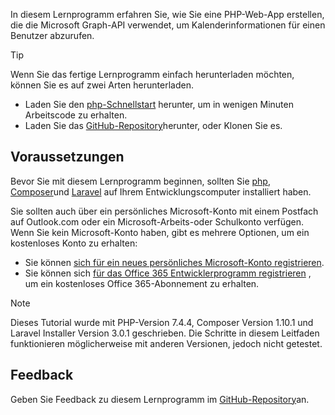 <!-- markdownlint-disable MD002 MD041 -->

In diesem Lernprogramm erfahren Sie, wie Sie eine PHP-Web-App erstellen, die die Microsoft Graph-API verwendet, um Kalenderinformationen für einen Benutzer abzurufen.

> [!TIP]
> Wenn Sie das fertige Lernprogramm einfach herunterladen möchten, können Sie es auf zwei Arten herunterladen.
>
> - Laden Sie den [php-Schnellstart](https://developer.microsoft.com/graph/quick-start?platform=option-php) herunter, um in wenigen Minuten Arbeitscode zu erhalten.
> - Laden Sie das [GitHub-Repository](https://github.com/microsoftgraph/msgraph-training-phpapp)herunter, oder Klonen Sie es.

## <a name="prerequisites"></a>Voraussetzungen

Bevor Sie mit diesem Lernprogramm beginnen, sollten Sie [php](http://php.net/downloads.php), [Composer](https://getcomposer.org/)und [Laravel](https://laravel.com/) auf Ihrem Entwicklungscomputer installiert haben.

Sie sollten auch über ein persönliches Microsoft-Konto mit einem Postfach auf Outlook.com oder ein Microsoft-Arbeits-oder Schulkonto verfügen. Wenn Sie kein Microsoft-Konto haben, gibt es mehrere Optionen, um ein kostenloses Konto zu erhalten:

- Sie können [sich für ein neues persönliches Microsoft-Konto registrieren](https://signup.live.com/signup?wa=wsignin1.0&rpsnv=12&ct=1454618383&rver=6.4.6456.0&wp=MBI_SSL_SHARED&wreply=https://mail.live.com/default.aspx&id=64855&cbcxt=mai&bk=1454618383&uiflavor=web&uaid=b213a65b4fdc484382b6622b3ecaa547&mkt=E-US&lc=1033&lic=1).
- Sie können sich [für das Office 365 Entwicklerprogramm registrieren](https://developer.microsoft.com/office/dev-program) , um ein kostenloses Office 365-Abonnement zu erhalten.

> [!NOTE]
> Dieses Tutorial wurde mit PHP-Version 7.4.4, Composer Version 1.10.1 und Laravel Installer Version 3.0.1 geschrieben. Die Schritte in diesem Leitfaden funktionieren möglicherweise mit anderen Versionen, jedoch nicht getestet.

## <a name="feedback"></a>Feedback

Geben Sie Feedback zu diesem Lernprogramm im [GitHub-Repository](https://github.com/microsoftgraph/msgraph-training-phpapp)an.
